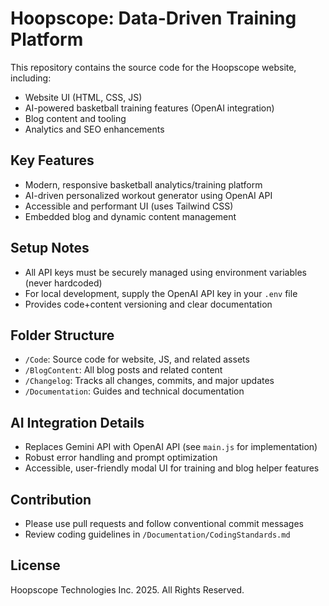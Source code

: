 # Hoopscope: Data-Driven Training Platform

This repository contains the source code for the Hoopscope website, including:
- Website UI (HTML, CSS, JS)
- AI-powered basketball training features (OpenAI integration)
- Blog content and tooling
- Analytics and SEO enhancements

## Key Features
- Modern, responsive basketball analytics/training platform
- AI-driven personalized workout generator using OpenAI API
- Accessible and performant UI (uses Tailwind CSS)
- Embedded blog and dynamic content management

## Setup Notes
- All API keys must be securely managed using environment variables (never hardcoded)
- For local development, supply the OpenAI API key in your `.env` file
- Provides code+content versioning and clear documentation

## Folder Structure
- `/Code`: Source code for website, JS, and related assets
- `/BlogContent`: All blog posts and related content
- `/Changelog`: Tracks all changes, commits, and major updates
- `/Documentation`: Guides and technical documentation

## AI Integration Details
- Replaces Gemini API with OpenAI API (see `main.js` for implementation)
- Robust error handling and prompt optimization
- Accessible, user-friendly modal UI for training and blog helper features

## Contribution
- Please use pull requests and follow conventional commit messages
- Review coding guidelines in `/Documentation/CodingStandards.md`

## License
Hoopscope Technologies Inc. 2025. All Rights Reserved.
